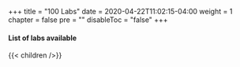 +++
title = "100 Labs"
date = 2020-04-22T11:02:15-04:00
weight = 1
chapter = false
pre = ""
disableToc = "false"
+++

#### List of labs available
{{< children />}}
